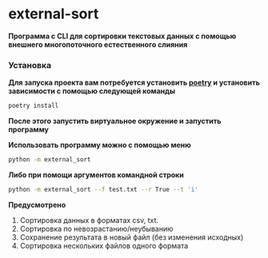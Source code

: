 # external-sort

**Программа с CLI для сортировки текстовых данных с помощью внешнего многопоточного естественного слияния**

### Установка

**Для запуска проекта вам потребуется установить [poetry](https://python-poetry.org/) и установить зависимости с помощью следующей команды**

```bash
poetry install
```

**После этого запустить виртуальное окружение и запустить программу**

**Использовать программу можно с помощью меню**

```bash
python -m external_sort
```

**Либо при помощи аргументов командной строки**

```bash
python -m external_sort --f test.txt --r True --t 'i'
```

**Предусмотрено**
1. Сортировка данных в форматах csv, txt.
2. Сортировка по невозрастанию/неубыванию
3. Сохранение результата в новый файл (без изменения исходных)
4. Сортировка нескольких файлов одного формата
